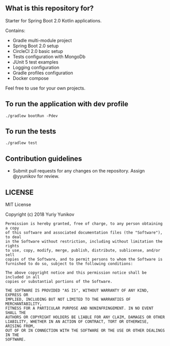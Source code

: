 ## What is this repository for? ###

Starter for Spring Boot 2.0 Kotlin applications. 

Contains:
- Gradle multi-module project
- Spring Boot 2.0 setup
- CircleCI 2.0 basic setup
- Tests configuration with MongoDb
- JUnit 5 test examples
- Logging configuration
- Gradle profiles configuration
- Docker compose

Feel free to use for your own projects.

## To run the application with dev profile
`./gradlew bootRun -Pdev`

## To run the tests
`./gradlew test`

## Contribution guidelines ###

* Submit pull requests for any changes on the repository. Assign @yyunikov for review.

## LICENSE
MIT License

Copyright (c) 2018 Yuriy Yunikov

```
Permission is hereby granted, free of charge, to any person obtaining a copy
of this software and associated documentation files (the "Software"), to deal
in the Software without restriction, including without limitation the rights
to use, copy, modify, merge, publish, distribute, sublicense, and/or sell
copies of the Software, and to permit persons to whom the Software is
furnished to do so, subject to the following conditions:

The above copyright notice and this permission notice shall be included in all
copies or substantial portions of the Software.

THE SOFTWARE IS PROVIDED "AS IS", WITHOUT WARRANTY OF ANY KIND, EXPRESS OR
IMPLIED, INCLUDING BUT NOT LIMITED TO THE WARRANTIES OF MERCHANTABILITY,
FITNESS FOR A PARTICULAR PURPOSE AND NONINFRINGEMENT. IN NO EVENT SHALL THE
AUTHORS OR COPYRIGHT HOLDERS BE LIABLE FOR ANY CLAIM, DAMAGES OR OTHER
LIABILITY, WHETHER IN AN ACTION OF CONTRACT, TORT OR OTHERWISE, ARISING FROM,
OUT OF OR IN CONNECTION WITH THE SOFTWARE OR THE USE OR OTHER DEALINGS IN THE
SOFTWARE.
```
